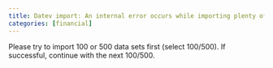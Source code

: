 ```yaml
---
title: Datev import: An internal error occurs while importing plenty of accounting entries.
categories: [financial]
---
```


Please try to import 100 or 500 data sets first (select 100/500). If successful, continue with the next 100/500.